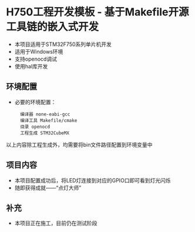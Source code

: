 # H750工程开发模板 - 基于Makefile开源工具链的嵌入式开发

- 本项目适用于STM32F750系列单片机开发
- 适用于Windows环境
- 支持openocd调试
- 使用hal库开发

## 环境配置

- 必要的环境配置：

        编译器 none-eabi-gcc
        编译工具 Makefile/cmake
        烧录 openocd
        工程生成 STM32CubeMX

以上内容除工程生成外，均需要将bin文件路径配置到环境变量中

## 项目内容

- 本项目配置成功后，将LED灯连接到对应的GPIO口即可看到灯光闪烁
- 随即获得成就——“点灯大师”

## 补充

- 本项目正在施工，目前仍在测试阶段